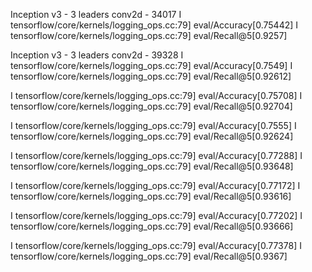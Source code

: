 Inception v3 - 3 leaders conv2d - 34017
I tensorflow/core/kernels/logging_ops.cc:79] eval/Accuracy[0.75442]
I tensorflow/core/kernels/logging_ops.cc:79] eval/Recall@5[0.9257]

Inception v3 - 3 leaders conv2d - 39328
I tensorflow/core/kernels/logging_ops.cc:79] eval/Accuracy[0.7549]
I tensorflow/core/kernels/logging_ops.cc:79] eval/Recall@5[0.92612]

I tensorflow/core/kernels/logging_ops.cc:79] eval/Accuracy[0.75708]
I tensorflow/core/kernels/logging_ops.cc:79] eval/Recall@5[0.92704]

I tensorflow/core/kernels/logging_ops.cc:79] eval/Accuracy[0.7555]
I tensorflow/core/kernels/logging_ops.cc:79] eval/Recall@5[0.92624]


I tensorflow/core/kernels/logging_ops.cc:79] eval/Accuracy[0.77288]
I tensorflow/core/kernels/logging_ops.cc:79] eval/Recall@5[0.93648]

I tensorflow/core/kernels/logging_ops.cc:79] eval/Accuracy[0.77172]
I tensorflow/core/kernels/logging_ops.cc:79] eval/Recall@5[0.93616]

I tensorflow/core/kernels/logging_ops.cc:79] eval/Accuracy[0.77202]
I tensorflow/core/kernels/logging_ops.cc:79] eval/Recall@5[0.93666]

I tensorflow/core/kernels/logging_ops.cc:79] eval/Accuracy[0.77378]
I tensorflow/core/kernels/logging_ops.cc:79] eval/Recall@5[0.9367]
